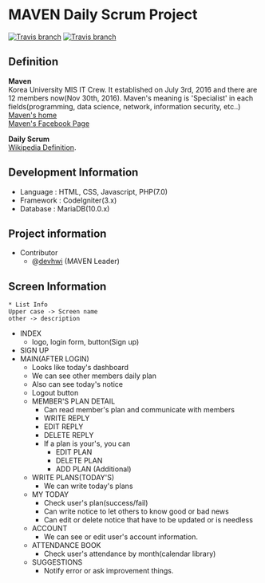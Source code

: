 # MAVEN Daily Scrum Project

[![Travis branch](https://img.shields.io/badge/status-developing-blue.svg)]()
[![Travis branch](https://img.shields.io/badge/project-0%-red.svg)]()

## Definition
**Maven**<br>
Korea University MIS IT Crew. It established on July 3rd, 2016 and there are 12 members now(Nov 30th, 2016). Maven's meaning is 'Specialist' in each fields(programming, data science, network, information security, etc..)<br>
[Maven's home](http://mismaven.kr "Go to Maven's homepage")<br>
[Maven's Facebook Page](https://www.facebook.com/mismaven)

**Daily Scrum**<br>
[Wikipedia Definition](https://en.wikipedia.org/wiki/Scrum_(software_development)#Daily_Scrum "Wikipedia Definition").

## Development Information
  * Language : HTML, CSS, Javascript, PHP(7.0)
  * Framework : CodeIgniter(3.x)
  * Database : MariaDB(10.0.x)

## Project information
  * Contributor
    * @[devhwi](https://www.github.com/devhwi) (MAVEN Leader)

## Screen Information
  ```
  * List Info
  Upper case -> Screen name
  other -> description
  ```
  * INDEX
    * logo, login form, button(Sign up)
  * SIGN UP
  * MAIN(AFTER LOGIN)
    * Looks like today's dashboard
    * We can see other members daily plan
    * Also can see today's notice
    * Logout button
    * MEMBER'S PLAN DETAIL
      * Can read member's plan and communicate with members
      * WRITE REPLY
      * EDIT REPLY
      * DELETE REPLY
      * If a plan is your's, you can
        * EDIT PLAN
        * DELETE PLAN
        * ADD PLAN (Additional)
    * WRITE PLANS(TODAY'S)
      * We can write today's plans
    * MY TODAY
      * Check user's plan(success/fail)
      * Can write notice to let others to know good or bad news
      * Can edit or delete notice that have to be updated or is needless
    * ACCOUNT
      * We can see or edit user's account information.
    * ATTENDANCE BOOK
      * Check user's attendance by month(calendar library)
    * SUGGESTIONS
      * Notify error or ask improvement things.
